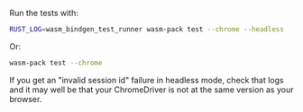 Run the tests with:
```bash
RUST_LOG=wasm_bindgen_test_runner wasm-pack test --chrome --headless
```
Or:
```bash
wasm-pack test --chrome
```

If you get an "invalid session id" failure in headless mode, check that logs and
it may well be that your ChromeDriver is not at the same version as your
browser.
